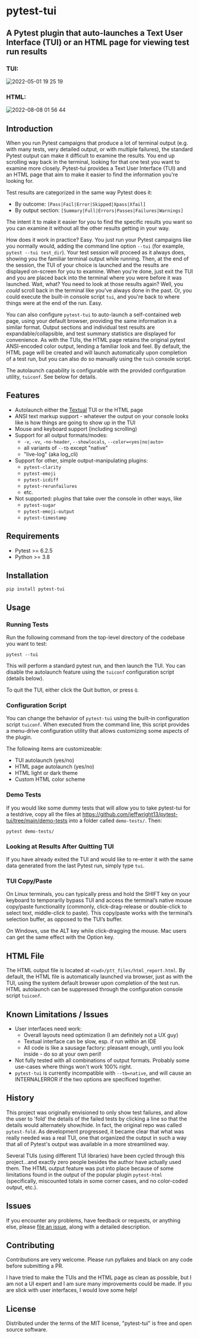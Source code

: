 # pytest-tui
## A Pytest plugin that auto-launches a Text User Interface (TUI) or an HTML page for viewing test run results

### TUI:
![2022-05-01 19 25 19](https://user-images.githubusercontent.com/4308435/166174159-b442a5b5-416d-42a0-badd-7401e9980e47.gif)

### HTML:
![2022-08-08 01 56 44](https://user-images.githubusercontent.com/4308435/183372960-f274b370-95e6-4252-b056-ab1225fe878e.gif)

## Introduction
When you run Pytest campaigns that produce a lot of terminal output (e.g. with many tests, very detailed output, or with multiple failures), the standard Pytest output can make it difficult to examine the results. You end up scrolling way back in the terminal, looking for that one test you want to examine more closely. Pytest-tui provides a Text User Interface (TUI) and an HTML page that aim to make it easier to find the information you're looking for.

Test results are categorized in the same way Pytest does it:

- By outcome: `[Pass|Fail|Error|Skipped|Xpass|Xfail]`
- By output section: `[Summary|Full|Errors|Passes|Failures|Warnings]`

The intent it to make it easier for you to find the specific results you want so you can examine it without all the other results getting in your way.

How does it work in practice? Easy. You just run your Pytest campaigns like you normally would, adding the command line option `--tui` (for example, `pytest --tui test_dir`). Your test session will proceed as it always does, showing you the familiar terminal output while running. Then, at the end of the session, the TUI of your choice is launched and the results are displayed on-screen for you to examine. When you're done, just exit the TUI and you are placed back into the terminal where you were before it was launched. Wait, what? You need to look at those results again? Well, you *could* scroll back in the terminal like you've always done in the past. Or, you could execute the built-in console script `tui`, and you're back to where things were at the end of the run. Easy.

You can also configure `pytest-tui` to auto-launch a self-contained web page, using your default browser, providing the same information in a similar format. Output sections and individual test results are expandable/collapsible, and test summary statistics are displayed for convenience. As with the TUIs, the HTML page retains the original pytest ANSI-encoded color output, lending a familiar look and feel. By default, the HTML page will be created and will launch automatically upon completion of a test run, but you can also do so manually using the `tuih` console script.

The autolaunch capability is configurable with the provided configuration utility, `tuiconf`. See below for details.

## Features
- Autolaunch either the [Textual](https://github.com/Textualize/textual) TUI or the HTML page
- ANSI text markup support - whatever the output on your console looks like is how things are going to show up in the TUI
- Mouse and keyboard support (including scrolling)
- Support for all output formats/modes:
  - `-v`, `-vv`, `-no-header`, `--showlocals`, `--color=<yes|no|auto>`
  - all variants of `--tb` except "native"
  - "live-log" (aka log_cli)
- Support for other, simple output-manipulating plugins:
  - `pytest-clarity`
  - `pytest-emoji`
  - `pytest-icdiff`
  - `pytest-rerunfailures`
  - etc.
- Not supported: plugins that take over the console in other ways, like
  - `pytest-sugar`
  - `pytest-emoji-output`
  - `pytest-timestamp`

## Requirements
- Pytest >= 6.2.5
- Python >= 3.8

## Installation
`pip install pytest-tui`

## Usage

### Running Tests

Run the following command from the top-level directory of the codebase you want to test:

`pytest --tui`

This will perform a standard pytest run, and then launch the TUI. You can disable the autolaunch feature using the `tuiconf` configuration script (details below).

To quit the TUI, either click the Quit button, or press `Q`.

### Configuration Script

You can change the behavior of `pytest-tui` using the built-in configuration script `tuiconf`. When executed from the command line, this script provides a menu-drive configuration utility that allows customizing some aspects of the plugin.

The following items are customizeable:
- TUI autolaunch (yes/no)
- HTML page autolaunch (yes/no)
- HTML light or dark theme
- Custom HTML color scheme

### Demo Tests
 If you would like some dummy tests that will allow you to take pytest-tui for a testdrive, copy all the files at https://github.com/jeffwright13/pytest-tui/tree/main/demo-tests into a folder called `demo-tests/`. Then:

`pytest demo-tests/`

### Looking at Results After Quitting TUI

If you have already exited the TUI and would like to re-enter it with the same data generated from the last Pytest run, simply type `tui`.

### TUI Copy/Paste

On Linux terminals, you can typically press and hold the SHIFT key on your keyboard to temporarily bypass TUI and access the terminal’s native mouse copy/paste functionality (commonly, click-drag-release or double-click to select text, middle-click to paste). This copy/paste works with the terminal’s selection buffer, as opposed to the TUI’s buffer.

On Windows, use the ALT key while click-dragging the mouse. Mac users can get the same effect with the Option key.

## HTML File
The HTML output file is located at `<cwd>/ptt_files/html_report.html`. By default, the HTML file is automatically launched via browser, just as with the TUI, using the system default browser upon completion of the test run. HTML autolaunch can be suppressed through the configuration console script `tuiconf`.

## Known Limitations / Issues
- User interfaces need work:
  - Overall layouts need optimization (I am definitely not a UX guy)
  - Textual interface can be slow, esp. if run within an IDE
  - All code is like a sausage factory: pleasant enough, until you look inside - do so at your own peril!
- Not fully tested with all combinations of output formats. Probably some use-cases where things won't work 100% right.
- `pytest-tui` is currently incompatible with `--tb=native`, and will cause an INTERNALERROR if the two options are specificed together.

## History
This project was originally envisioned to only show test failures, and allow the user to 'fold' the details of the failed tests by clicking a line so that the details would alternately show/hide. In fact, the original repo was called `pytest-fold`. As development progressed, it became clear that what was really needed was a real TUI, one that organized the output in such a way that all of Pytest's output was available in a more streamlined way.

Several TUIs (using different TUI libraries) have been cycled through this project...and exactly zero people besides the author have actually used them. The HTML output feature was put into place because of some limitations found in the output of the popular plugin `pytest-html` (specifically, miscounted totals in some corner cases, and no color-coded output, etc.).

## Issues
If you encounter any problems, have feedback or requests, or anything else, please [file an issue](https://github.com/jeffwright13/pytest-tui/issues/new), along with a detailed description.

## Contributing
Contributions are very welcome. Please run pyflakes and black on any code before submitting a PR.

I have tried to make the TUIs and the HTML page as clean as possible, but I am not a UI expert and I am sure many improvements could be made. If you are slick with user interfaces, I would love some help!

## License
Distributed under the terms of the MIT license, "pytest-tui" is free and open source software.
